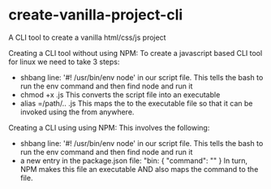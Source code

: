 # create-vanilla-project-cli
A CLI tool to create a vanilla html/css/js project

Creating a CLI tool without using NPM:
To create a javascript based CLI tool for linux we need to take 3 steps:
- shbang line: '#! /usr/bin/env node' in our script file.
  This tells the bash to run the env command and then find node and run it
- chmod +x <your-script>.js
  This converts the script file into an executable
- alias <command>=/path/.. <your-script>.js
  This maps the <command> to the executable file so that it can be invoked using the <command> from anywhere.

Creating a CLI using using NPM:
This involves the following:
- shbang line: '#! /usr/bin/env node' in our script file.
  This tells the bash to run the env command and then find node and run it
- a new entry in the package.json file:
  "bin: {
    "command": "<path to script file>"
  }
  In turn, NPM makes this file an executable AND also maps the command to the file.